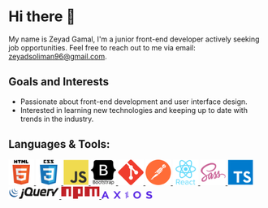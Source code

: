 # Hi there 👋

My name is Zeyad Gamal, I'm a junior front-end developer actively seeking job opportunities. Feel free to reach out to me via email: zeyadsoliman96@gmail.com.

## Goals and Interests
- Passionate about front-end development and user interface design.
- Interested in learning new technologies and keeping up to date with trends in the industry.

## Languages & Tools:

<a href="https://www.w3.org/html/">
    <img src="html5-original-wordmark.svg" width="50" alt="Tool or Language Name">
</a> <a href="https://www.w3schools.com/css/">
    <img src="css3-original-wordmark.svg" width="50" alt="Tool or Language Name">
</a> <a href="https://developer.mozilla.org/en-US/docs/Web/JavaScript">
    <img src="javascript-original.svg" width="50" alt="Tool or Language Name">
</a> <a href="https://getbootstrap.com/">
    <img src="bootstrap-plain-wordmark.svg" width="50" alt="Tool or Language Name">
</a> <a href="https://git-scm.com/">
    <img src="68747470733a2f2f7777772e766563746f726c6f676f2e7a6f6e652f6c6f676f732f6769742d73636d2f6769742d73636d2d69636f6e2e737667.svg" width="50" alt="Tool or Language Name">
</a> <a href="https://postman.com/">
    <img src="postman.svg" width="50" alt="Tool or Language Name">
</a> <a href="https://reactjs.org/">
    <img src="react-original-wordmark.svg" width="50" alt="Tool or Language Name">
</a> <a href="https://sass-lang.com/">
    <img src="sass-original.svg" width="50" alt="Tool or Language Name">
</a> <a href="https://www.typescriptlang.org/">
    <img src="typescript-original.svg" width="50" alt="Tool or Language Name">
</a> <a href="https://jquery.com/">
    <img src="pngwing.com.png" width="100" alt="Tool or Language Name">
</a> <a href="https://www.npmjs.com/">
    <img src="npm.svg" width="75" alt="Tool or Language Name">
</a> <a href="https://axios-http.com/">
    <img src="axios (1).svg" width="100" alt="Tool or Language Name">
</a>





<!--
**ZeyadGamal96/ZeyadGamal96** is a ✨ _special_ ✨ repository because its `README.md` (this file) appears on your GitHub profile.

Here are some ideas to get you started:



- 🔭 I’m currently working on ...
- 🌱 I’m currently learning ...
- 👯 I’m looking to collaborate on ...
- 🤔 I’m looking for help with ...
- 💬 Ask me about ...
- 📫 How to reach me: ...
- 😄 Pronouns: ...
- ⚡ Fun fact: ...
-->
